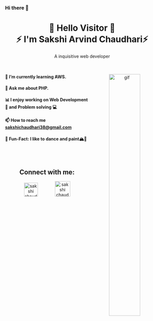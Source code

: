 ### Hi there 👋

<!--
**sakshi076/sakshi076** is a ✨ _special_ ✨ repository because its `README.md` (this file) appears on your GitHub profile.

Here are some ideas to get you started:

- 🔭 I’m currently working on ...
- 🌱 I’m currently learning ...
- 👯 I’m looking to collaborate on ...
- 🤔 I’m looking for help with ...
- 💬 Ask me about ...
- 📫 How to reach me: ...
- 😄 Pronouns: ...
- ⚡ Fun fact: ...
-->
<div align="center">

<h1> 👋 Hello Visitor 👋  <br> ⚡ I'm Sakshi Arvind Chaudhari⚡ </h1>
<p> A inquisitive  web developer</p>
<br>
<div>
<img align="right" src="consulting-consultant.gif" alt="gif" width="45%"  >
<p align="left">
<h4 align="left"> 🌱 I’m currently learning AWS.</h4>
<h4 align="left"> 💬 Ask me about PHP. </h4> 
<h4 align="left"> 📊 I enjoy working on Web Development 🧩 and Problem solving 💻 </h4>
<h4 align="left"> 📫 How to reach me <a href = "mailto: sakshichaudhari38@gmail.com">sakshichaudhari38@gmail.com</a> </h4>
<h4 align="left"> 🎉 Fun-Fact: I like to dance and paint🏔🌈</h4>
</p>    
</div>
<br>
<br>

<h2 align="center">Connect with me:</h2>

<div align="center">
<a href="linkedin.com/in/sakshi-chaudhari-459201215/" target="blank"><img src="https://raw.githubusercontent.com/rahuldkjain/github-profile-readme-generator/master/src/images/icons/Social/linked-in-alt.svg" alt="sakshi chaudhari" height="45" width="45" /></a>&emsp;&emsp;&emsp;&emsp;<a href="mailto:sakshichaudhari38@gmail.com" target="blank"><img  src="https://cdn4.iconfinder.com/data/icons/logos-brands-in-colors/48/google-gmail-512.png" alt="sakshi chaudhari" height="50" width="50" /></a>
</div>
